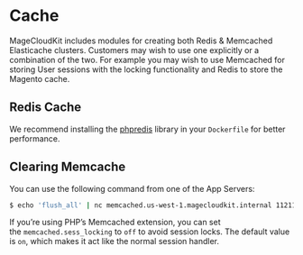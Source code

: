 # Cache

MageCloudKit includes modules for creating both Redis & Memcached Elasticache clusters. Customers may wish to use one
explicitly or a combination of the two. For example you may wish to use Memcached for storing User sessions with the
locking functionality and Redis to store the Magento cache.

## Redis Cache

We recommend installing the [phpredis](https://github.com/phpredis/phpredis) library in your `Dockerfile` for
better performance.

## Clearing Memcache

You can use the following command from one of the App Servers:

```bash
$ echo 'flush_all' | nc memcached.us-west-1.magecloudkit.internal 11211
```

If you’re using PHP’s Memcached extension, you can set the `memcached.sess_locking` to `off` to avoid session locks.
The default value is `on`, which makes it act like the normal session handler.
